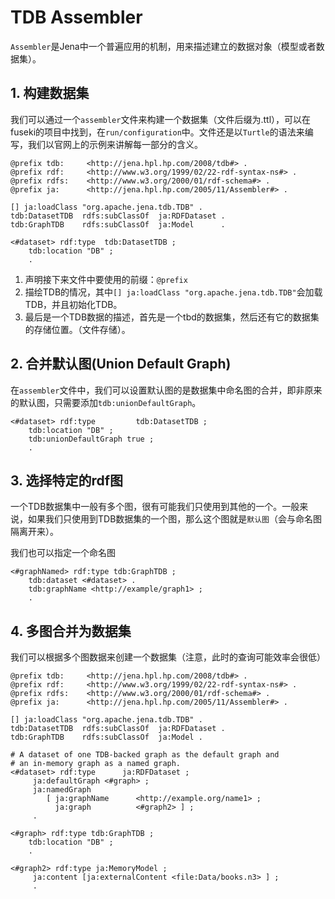 # TDB Assembler

`Assembler`是Jena中一个普遍应用的机制，用来描述建立的数据对象（模型或者数据集）。

## 1. 构建数据集

我们可以通过一个`assembler`文件来构建一个数据集（文件后缀为.ttl），可以在fuseki的项目中找到，在`run/configuration`中。文件还是以`Turtle`的语法来编写，我们以官网上的示例来讲解每一部分的含义。



```
@prefix tdb:     <http://jena.hpl.hp.com/2008/tdb#> .
@prefix rdf:     <http://www.w3.org/1999/02/22-rdf-syntax-ns#> .
@prefix rdfs:    <http://www.w3.org/2000/01/rdf-schema#> .
@prefix ja:      <http://jena.hpl.hp.com/2005/11/Assembler#> .

[] ja:loadClass "org.apache.jena.tdb.TDB" .
tdb:DatasetTDB  rdfs:subClassOf  ja:RDFDataset .
tdb:GraphTDB    rdfs:subClassOf  ja:Model      .

<#dataset> rdf:type  tdb:DatasetTDB ;
    tdb:location "DB" ;
    .
```


1. 声明接下来文件中要使用的前缀：`@prefix`
2. 描绘TDB的情况，其中`[] ja:loadClass "org.apache.jena.tdb.TDB"`会加载TDB，并且初始化TDB。
3. 最后是一个TDB数据的描述，首先是一个tbd的数据集，然后还有它的数据集的存储位置。（文件存储）。

## 2. 合并默认图(Union Default Graph)

在`assembler`文件中，我们可以设置默认图的是数据集中命名图的合并，即非原来的默认图，只需要添加`tdb:unionDefaultGraph`。

```
<#dataset> rdf:type         tdb:DatasetTDB ;
    tdb:location "DB" ;
    tdb:unionDefaultGraph true ;
    .
```

## 3. 选择特定的rdf图

一个TDB数据集中一般有多个图，很有可能我们只使用到其他的一个。一般来说，如果我们只使用到TDB数据集的一个图，那么这个图就是`默认图`（会与命名图隔离开来）。

我们也可以指定一个命名图

```
<#graphNamed> rdf:type tdb:GraphTDB ;
    tdb:dataset <#dataset> .
    tdb:graphName <http://example/graph1> ;
    .
```

## 4. 多图合并为数据集

我们可以根据多个图数据来创建一个数据集（注意，此时的查询可能效率会很低）

```
@prefix tdb:     <http://jena.hpl.hp.com/2008/tdb#> .
@prefix rdf:     <http://www.w3.org/1999/02/22-rdf-syntax-ns#> .
@prefix rdfs:    <http://www.w3.org/2000/01/rdf-schema#> .
@prefix ja:      <http://jena.hpl.hp.com/2005/11/Assembler#> .

[] ja:loadClass "org.apache.jena.tdb.TDB" .
tdb:DatasetTDB  rdfs:subClassOf  ja:RDFDataset .
tdb:GraphTDB    rdfs:subClassOf  ja:Model .

# A dataset of one TDB-backed graph as the default graph and 
# an in-memory graph as a named graph.
<#dataset> rdf:type      ja:RDFDataset ;
     ja:defaultGraph <#graph> ;
     ja:namedGraph
        [ ja:graphName      <http://example.org/name1> ;
          ja:graph          <#graph2> ] ;
     .

<#graph> rdf:type tdb:GraphTDB ;
    tdb:location "DB" ;
    .

<#graph2> rdf:type ja:MemoryModel ;
     ja:content [ja:externalContent <file:Data/books.n3> ] ;
     .
```




